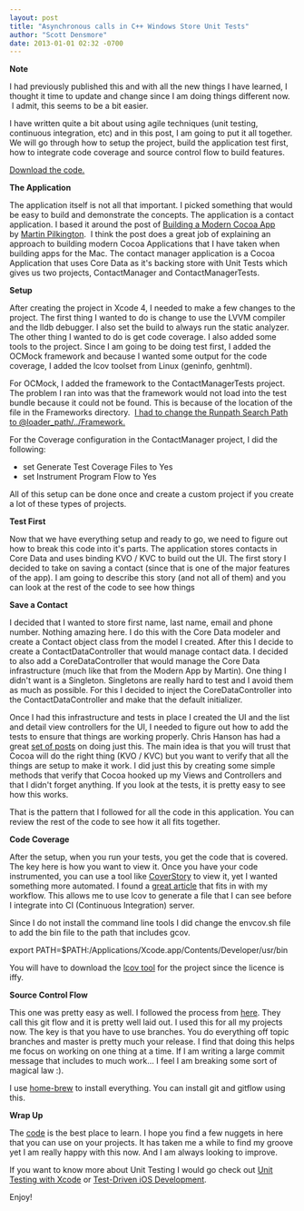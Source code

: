 ```yaml
---
layout: post
title: "Asynchronous calls in C++ Windows Store Unit Tests"
author: "Scott Densmore"
date: 2013-01-01 02:32 -0700
---
```


**Note**

I had previously published this and with all the new things I have learned, I thought it time to update and change since I am doing things different now.  I admit, this seems to be a bit easier.

I have written quite a bit about using agile techniques (unit testing, continuous integration, etc) and in this post, I am going to put it all together. We will go through how to setup the project, build the application test first, how to integrate code coverage and source control flow to build features.

[Download the code.](https://github.com/scottdensmore/ContactManager)

**The Application**

The application itself is not all that important. I picked something that would be easy to build and demonstrate the concepts. The application is a contact application. I based it around the post of [Building a Modern Cocoa App](http://www.mcubedsw.com/blog/index.php/site/comments/building_a_modern_cocoa_app/) by [Martin Pilkington](http://www.mcubedsw.com/about).  I think the post does a great job of explaining an approach to building modern Cocoa Applications that I have taken when building apps for the Mac. The contact manager application is a Cocoa Application that uses Core Data as it's backing store with Unit Tests which gives us two projects, ContactManager and ContactManagerTests.

**Setup**

After creating the project in Xcode 4, I needed to make a few changes to the project. The first thing I wanted to do is change to use the LVVM compiler and the lldb debugger. I also set the build to always run the static analyzer. The other thing I wanted to do is get code coverage. I also added some tools to the project. Since I am going to be doing test first, I added the OCMock framework and because I wanted some output for the code coverage, I added the lcov toolset from Linux (geninfo, genhtml).

For OCMock, I added the framework to the ContactManagerTests project. The problem I ran into was that the framework would not load into the test bundle because it could not be found. This is because of the location of the file in the Frameworks directory.  [I had to change the Runpath Search Path to @loader\_path/../Framework.](http://www.mulle-kybernetik.com/forum/viewtopic.php?f=4&t=271&sid=baddd9135cb7e12facc56cdc66e3ba9f)

For the Coverage configuration in the ContactManager project, I did the following:

*   set Generate Test Coverage Files to Yes
*   set Instrument Program Flow to Yes

All of this setup can be done once and create a custom project if you create a lot of these types of projects.

**Test First**

Now that we have everything setup and ready to go, we need to figure out how to break this code into it's parts. The application stores contacts in Core Data and uses binding KVO / KVC to build out the UI. The first story I decided to take on saving a contact (since that is one of the major features of the app). I am going to describe this story (and not all of them) and you can look at the rest of the code to see how things

**Save a Contact**

I decided that I wanted to store first name, last name, email and phone number. Nothing amazing here. I do this with the Core Data modeler and create a Contact object class from the model I created. After this I decide to create a ContactDataController that would manage contact data. I decided to also add a CoreDataController that would manage the Core Data infrastructure (much like that from the Modern App by Martin). One thing I didn't want is a Singleton. Singletons are really hard to test and I avoid them as much as possible. For this I decided to inject the CoreDataController into the ContactDataController and make that the default initializer.

Once I had this infrastructure and tests in place I created the UI and the list and detail view controllers for the UI, I needed to figure out how to add the tests to ensure that things are working properly. Chris Hanson has had a great [set of posts](http://eschatologist.net/blog/?tag=user-interface-testing) on doing just this. The main idea is that you will trust that Cocoa will do the right thing (KVO / KVC) but you want to verify that all the things are setup to make it work. I did just this by creating some simple methods that verify that Cocoa hooked up my Views and Controllers and that I didn't forget anything. If you look at the tests, it is pretty easy to see how this works.

That is the pattern that I followed for all the code in this application. You can review the rest of the code to see how it all fits together.

**Code Coverage**

After the setup, when you run your tests, you get the code that is covered. The key here is how you want to view it. Once you have your code instrumented, you can use a tool like [CoverStory](http://code.google.com/p/coverstory/) to view it, yet I wanted something more automated. I found a [great article](http://qualitycoding.org/xcode-code-coverage/#comment-1817) that fits in with my workflow. This allows me to use lcov to generate a file that I can see before I integrate into CI (Continuous Integration) server. 

Since I do not install the command line tools I did change the envcov.sh file to add the bin file to the path that includes gcov.  

export PATH=$PATH:/Applications/Xcode.app/Contents/Developer/usr/bin

You will have to download the [lcov tool](http://downloads.sourceforge.net/ltp/lcov-1.10.tar.gz) for the project since the licence is iffy. 

**Source Control Flow**

This one was pretty easy as well. I followed the process from [here](http://nvie.com/posts/a-successful-git-branching-model/). They call this git flow and it is pretty well laid out. I used this for all my projects now. The key is that you have to use branches. You do everything off topic branches and master is pretty much your release. I find that doing this helps me focus on working on one thing at a time. If I am writing a large commit message that includes to much work... I feel I am breaking some sort of magical law :). 

I use [home-brew](http://mxcl.github.com/homebrew/) to install everything. You can install git and gitflow using this.

**Wrap Up**

The [code](https://github.com/scottdensmore/ContactManager) is the best place to learn. I hope you find a few nuggets in here that you can use on your projects. It has taken me a while to find my groove yet I am really happy with this now. And I am always looking to improve.

If you want to know more about Unit Testing I would go check out [Unit Testing with Xcode](http://ideveloper.tv/store/details?product_code=10007) or [Test-Driven iOS Development](http://www.amazon.com/Test-Driven-iOS-Development-Developers-Library/dp/0321774183/ref=sr_1_1?ie=UTF8&qid=1357072434&sr=8-1&keywords=unit+testing+ios).

Enjoy!